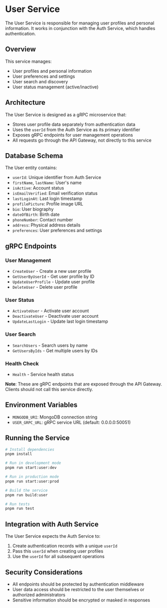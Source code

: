 # User Service

The User Service is responsible for managing user profiles and personal information. It works in conjunction with the Auth Service, which handles authentication.

## Overview

This service manages:
- User profiles and personal information
- User preferences and settings
- User search and discovery
- User status management (active/inactive)

## Architecture

The User Service is designed as a gRPC microservice that:
- Stores user profile data separately from authentication data
- Uses the `userId` from the Auth Service as its primary identifier
- Exposes gRPC endpoints for user management operations
- All requests go through the API Gateway, not directly to this service

## Database Schema

The User entity contains:
- `userId`: Unique identifier from Auth Service
- `firstName`, `lastName`: User's name
- `isActive`: Account status
- `isEmailVerified`: Email verification status
- `lastLoginAt`: Last login timestamp
- `profilePicture`: Profile image URL
- `bio`: User biography
- `dateOfBirth`: Birth date
- `phoneNumber`: Contact number
- `address`: Physical address details
- `preferences`: User preferences and settings

## gRPC Endpoints

### User Management
- `CreateUser` - Create a new user profile
- `GetUserByUserId` - Get user profile by ID
- `UpdateUserProfile` - Update user profile
- `DeleteUser` - Delete user profile

### User Status
- `ActivateUser` - Activate user account
- `DeactivateUser` - Deactivate user account
- `UpdateLastLogin` - Update last login timestamp

### User Search
- `SearchUsers` - Search users by name
- `GetUsersByIds` - Get multiple users by IDs

### Health Check
- `Health` - Service health status

**Note**: These are gRPC endpoints that are exposed through the API Gateway. Clients should not call this service directly.

## Environment Variables

- `MONGODB_URI`: MongoDB connection string
- `USER_GRPC_URL`: gRPC service URL (default: 0.0.0.0:50051)

## Running the Service

```bash
# Install dependencies
pnpm install

# Run in development mode
pnpm run start:user:dev

# Run in production mode
pnpm run start:user:prod

# Build the service
pnpm run build:user

# Run tests
pnpm run test
```

## Integration with Auth Service

The User Service expects the Auth Service to:
1. Create authentication records with a unique `userId`
2. Pass this `userId` when creating user profiles
3. Use the `userId` for all subsequent operations

## Security Considerations

- All endpoints should be protected by authentication middleware
- User data access should be restricted to the user themselves or authorized administrators
- Sensitive information should be encrypted or masked in responses